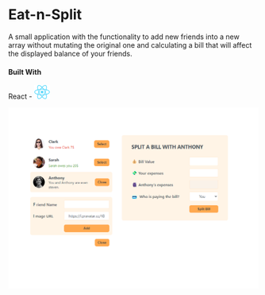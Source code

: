 # Eat-n-Split

A small application with the functionality to add new friends into a new array without mutating the original one and calculating a bill that will affect the displayed balance of your friends.

#### Built With

React - ![image](public/React-icon.svg.png)

![image](public/preview-eat-n-split.png)
